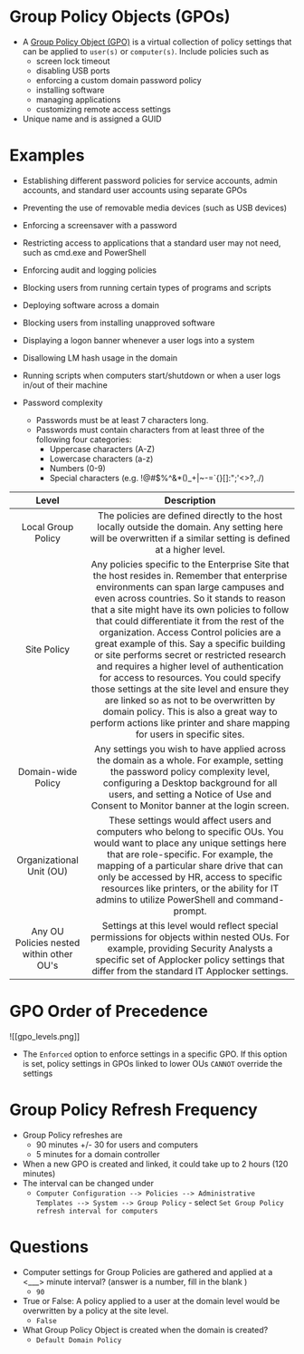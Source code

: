# Group Policy Objects (GPOs)
- A [Group Policy Object (GPO)](https://docs.microsoft.com/en-us/previous-versions/windows/desktop/policy/group-policy-objects) is a virtual collection of policy settings that can be applied to `user(s)` or `computer(s)`. Include policies such as
	- screen lock timeout
	- disabling USB ports
	- enforcing a custom domain password policy
	- installing software
	- managing applications
	- customizing remote access settings
- Unique name and is assigned a GUID
# Examples
- Establishing different password policies for service accounts, admin accounts, and standard user accounts using separate GPOs
- Preventing the use of removable media devices (such as USB devices)
- Enforcing a screensaver with a password
- Restricting access to applications that a standard user may not need, such as cmd.exe and PowerShell
- Enforcing audit and logging policies
- Blocking users from running certain types of programs and scripts
- Deploying software across a domain
- Blocking users from installing unapproved software
- Displaying a logon banner whenever a user logs into a system
- Disallowing LM hash usage in the domain
- Running scripts when computers start/shutdown or when a user logs in/out of their machine

- Password complexity
	- Passwords must be at least 7 characters long.
	- Passwords must contain characters from at least three of the following four categories:
		- Uppercase characters (A-Z)
		- Lowercase characters (a-z)
		- Numbers (0-9)
		- Special characters (e.g. !@#$%^&*()_+|~-=`{}[]:";'<>?,./)

|                   Level                  |                                                                                                                                                                                                                                                                                                                                                                        Description                                                                                                                                                                                                                                                                                                                                                                       |
|:----------------------------------------:|:--------------------------------------------------------------------------------------------------------------------------------------------------------------------------------------------------------------------------------------------------------------------------------------------------------------------------------------------------------------------------------------------------------------------------------------------------------------------------------------------------------------------------------------------------------------------------------------------------------------------------------------------------------------------------------------------------------------------------------------------------------:|
| Local Group Policy                       | The policies are defined directly to the host locally outside the  domain. Any setting here will be overwritten if a similar setting is  defined at a higher level.                                                                                                                                                                                                                                                                                                                                                                                                                                                                                                                                                                                      |
| Site Policy                              | Any policies specific to the Enterprise Site that the host resides  in. Remember that enterprise environments can span large campuses and  even across countries. So it stands to reason that a site might have its  own policies to follow that could differentiate it from the rest of the  organization. Access Control policies are a great example of this. Say a  specific building or site performs secret or restricted  research and requires a higher level of authentication for access to  resources. You could specify those settings at the site level and ensure  they are linked so as not to be overwritten by domain policy. This is  also a great way to perform actions like printer and share mapping for  users in specific sites. |
| Domain-wide Policy                       | Any settings you wish to have applied across the domain as a whole.  For example, setting the password policy complexity level, configuring a  Desktop background for all users, and setting a Notice of Use and  Consent to Monitor banner at the login screen.                                                                                                                                                                                                                                                                                                                                                                                                                                                                                         |
| Organizational Unit (OU)                 | These settings would affect users and computers who belong to  specific OUs. You would want to place any unique settings here that are  role-specific. For example, the mapping of a particular share drive that  can only be accessed by HR, access to specific resources like printers,  or the ability for IT admins to utilize PowerShell and command-prompt.                                                                                                                                                                                                                                                                                                                                                                                        |
| Any OU Policies nested within other OU's | Settings at this level would reflect special permissions for objects  within nested OUs. For example, providing Security Analysts a specific  set of Applocker policy settings that differ from the standard IT  Applocker settings.                                                                                                                                                                                                                                                                                                                                                                                                                                                                                                                     |

# GPO Order of Precedence
![[gpo_levels.png]]
- The `Enforced` option to enforce settings in a specific GPO. If this option is set, policy settings in GPOs linked to lower OUs `CANNOT` override the settings
# Group Policy Refresh Frequency
- Group Policy refreshes are
	- 90 minutes +/- 30 for users and computers
	- 5 minutes for a domain controller
- When a new GPO is created and linked, it could take up to 2 hours (120 minutes)
- The interval can be changed under
	- `Computer Configuration --> Policies --> Administrative Templates --> System --> Group Policy` - select `Set Group Policy refresh interval for computers`
# Questions
- Computer settings for Group Policies are gathered and applied at a <___> minute interval? (answer is a number, fill in the blank )
	- `90`
- True or False: A policy applied to a user at the domain level would be overwritten by a policy at the site level.
	- `False`
- What Group Policy Object is created when the domain is created?
	- `Default Domain Policy`